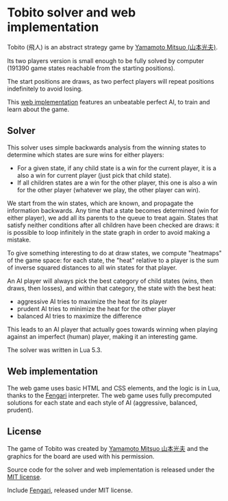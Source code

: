 # Tobito solver and web implementation

Tobito (飛人) is an abstract strategy game by [Yamamoto Mitsuo (山本光夫)](http://www.logygames.com/).

Its two players version is small enough to be fully solved by computer (191390 game states reachable from the starting positions).

The start positions are draws, as two perfect players will repeat positions indefinitely to avoid losing.

This [web implementation](https://castux.github.io/tobito/) features an unbeatable perfect AI, to train and learn about the game.

## Solver

This solver uses simple backwards analysis from the winning states to determine which states are sure wins for either players:

- For a given state, if any child state is a win for the current player, it is a also a win for current player (just pick that child state).
- If all children states are a win for the other player, this one is also a win for the other player (whatever we play, the other player can win).

We start from the win states, which are known, and propagate the information backwards. Any time that a state becomes determined (win for either player), we add all its parents to the queue to treat again. States that satisfy neither conditions after all children have been checked are draws: it is possible to loop infinitely in the state graph in order to avoid making a mistake.

To give something interesting to do at draw states, we compute "heatmaps" of the game space: for each state, the "heat" relative to a player is the sum of inverse squared distances to all win states for that player.

An AI player will always pick the best category of child states (wins, then draws, then losses), and within that category, the state with the best heat:

- aggressive AI tries to maximize the heat for its player
- prudent AI tries to minimize the heat for the other player
- balanced AI tries to maximize the difference

This leads to an AI player that actually goes towards winning when playing against an imperfect (human) player, making it an interesting game.

The solver was written in Lua 5.3.

## Web implementation

The web game uses basic HTML and CSS elements, and the logic is in Lua, thanks to the [Fengari](https://fengari.io/) interpreter. The web game uses fully precomputed solutions for each state and each style of AI (aggressive, balanced, prudent).

## License

The game of Tobito was created by [Yamamoto Mitsuo 山本光夫](http://www.logygames.com/) and the graphics for the board are used with his permission.

Source code for the solver and web implementation is released under the [MIT license](LICENSE.md).

Include [Fengari](https://fengari.io/), released under MIT license.
